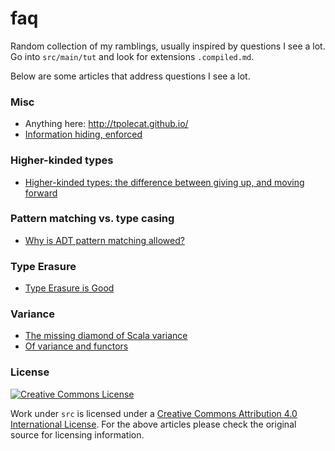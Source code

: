 # faq
Random collection of my ramblings, usually inspired by questions I see a lot.
Go into `src/main/tut` and look for extensions `.compiled.md`.

Below are some articles that address questions I see a lot.

### Misc
* Anything here: http://tpolecat.github.io/
* [Information hiding, enforced](http://typelevel.org/blog/2016/03/13/information-hiding.html)

### Higher-kinded types
* [Higher-kinded types: the difference between giving up, and moving forward](http://typelevel.org/blog/2016/08/21/hkts-moving-forward.html)

### Pattern matching vs. type casing
* [Why is ADT pattern matching allowed?](http://typelevel.org/blog/2014/11/10/why_is_adt_pattern_matching_allowed.html)

### Type Erasure
* [Type Erasure is Good](http://stackoverflow.com/questions/20918650/what-are-the-benefits-of-javas-types-erasure/21843984#21843984)

### Variance
* [The missing diamond of Scala variance](https://failex.blogspot.com/2016/09/the-missing-diamond-of-scala-variance.html)
* [Of variance and functors](http://typelevel.org/blog/2016/02/04/variance-and-functors.html)<Paste>

### License
[![Creative Commons License](https://i.creativecommons.org/l/by/4.0/88x31.png)](http://creativecommons.org/licenses/by/4.0/)

Work under `src` is licensed under a
[Creative Commons Attribution 4.0 International License](http://creativecommons.org/licenses/by/4.0/). For the above
articles please check the original source for licensing information.
